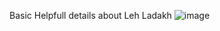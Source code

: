 Basic Helpfull details about Leh Ladakh
![image](https://github.com/Kritika011/Leh-ladakh/assets/137920908/24957979-e7e1-4e64-8c1b-ddb64a759d72)
